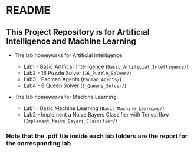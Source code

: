# README

## This Project Repository is for Artificial Intelligence and Machine Learning

- The lab homeworks for Artificial Intelligence:

  - Lab1 - Basic Artificail Intelligence (`Basic_Artificial_Intelligence/`)
  - Lab2 - 16 Puzzle Solver (`16_Puzzle_Solver/`)
  - Lab3 - Pacman Agents (`Pacman_Agents/`)
  - Lab4 - 8 Queen Solver (`8_Queens_Solver/`)

- The lab homeworks for Machine Learning:

  - Lab1 - Basic Machine Learning (`Basic_Machine_Learning/`)
  - Lab2 - Implement a Naive Bayers Classifier with Tensorflow (`Implement_Naive_Bayers_Classifier/`)

### Note that the .pdf file inside each lab folders are the report for the corresponding lab
